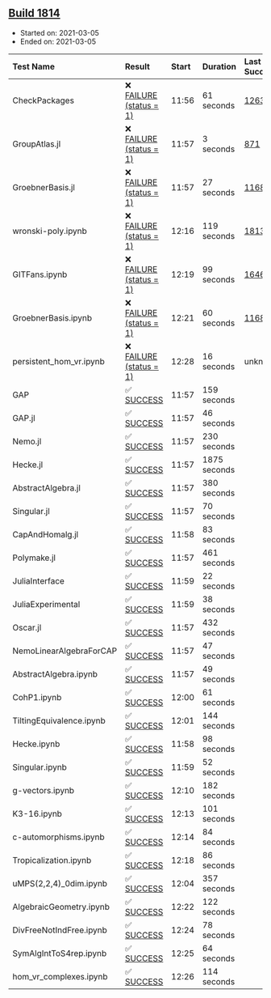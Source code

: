 ## [Build 1814](https://oscarci.mathematik.uni-kl.de/job/oscar-stable/1814/)

* Started on: 2021-03-05
* Ended on: 2021-03-05

| Test Name    | Result | Start | Duration | Last Success | First Failure |
|:-------------|:-------|:------|:---------|:-------------|:--------------|
| CheckPackages | ❌ [FAILURE (status = 1)](https://oscarci.mathematik.uni-kl.de/job/oscar-stable/1814/artifact/logs/build-1814/CheckPackages.log) | 11:56 | 61 seconds | [1263](https://oscarci.mathematik.uni-kl.de/job/oscar-stable/1263/) | [1264](https://oscarci.mathematik.uni-kl.de/job/oscar-stable/1264/) |
| GroupAtlas.jl | ❌ [FAILURE (status = 1)](https://oscarci.mathematik.uni-kl.de/job/oscar-stable/1814/artifact/logs/build-1814/GroupAtlas.jl.log) | 11:57 | 3 seconds | [871](https://oscarci.mathematik.uni-kl.de/job/oscar-stable/871/) | [872](https://oscarci.mathematik.uni-kl.de/job/oscar-stable/872/) |
| GroebnerBasis.jl | ❌ [FAILURE (status = 1)](https://oscarci.mathematik.uni-kl.de/job/oscar-stable/1814/artifact/logs/build-1814/GroebnerBasis.jl.log) | 11:57 | 27 seconds | [1168](https://oscarci.mathematik.uni-kl.de/job/oscar-stable/1168/) | [1169](https://oscarci.mathematik.uni-kl.de/job/oscar-stable/1169/) |
| wronski-poly.ipynb | ❌ [FAILURE (status = 1)](https://oscarci.mathematik.uni-kl.de/job/oscar-stable/1814/artifact/logs/build-1814/wronski-poly.ipynb.log) | 12:16 | 119 seconds | [1813](https://oscarci.mathematik.uni-kl.de/job/oscar-stable/1813/) | [1814](https://oscarci.mathematik.uni-kl.de/job/oscar-stable/1814/) |
| GITFans.ipynb | ❌ [FAILURE (status = 1)](https://oscarci.mathematik.uni-kl.de/job/oscar-stable/1814/artifact/logs/build-1814/GITFans.ipynb.log) | 12:19 | 99 seconds | [1646](https://oscarci.mathematik.uni-kl.de/job/oscar-stable/1646/) | [1647](https://oscarci.mathematik.uni-kl.de/job/oscar-stable/1647/) |
| GroebnerBasis.ipynb | ❌ [FAILURE (status = 1)](https://oscarci.mathematik.uni-kl.de/job/oscar-stable/1814/artifact/logs/build-1814/GroebnerBasis.ipynb.log) | 12:21 | 60 seconds | [1168](https://oscarci.mathematik.uni-kl.de/job/oscar-stable/1168/) | [1169](https://oscarci.mathematik.uni-kl.de/job/oscar-stable/1169/) |
| persistent_hom_vr.ipynb | ❌ [FAILURE (status = 1)](https://oscarci.mathematik.uni-kl.de/job/oscar-stable/1814/artifact/logs/build-1814/persistent_hom_vr.ipynb.log) | 12:28 | 16 seconds | unknown | unknown |
| GAP | ✅ [SUCCESS](https://oscarci.mathematik.uni-kl.de/job/oscar-stable/1814/artifact/logs/build-1814/GAP.log) | 11:57 | 159 seconds |  |  |
| GAP.jl | ✅ [SUCCESS](https://oscarci.mathematik.uni-kl.de/job/oscar-stable/1814/artifact/logs/build-1814/GAP.jl.log) | 11:57 | 46 seconds |  |  |
| Nemo.jl | ✅ [SUCCESS](https://oscarci.mathematik.uni-kl.de/job/oscar-stable/1814/artifact/logs/build-1814/Nemo.jl.log) | 11:57 | 230 seconds |  |  |
| Hecke.jl | ✅ [SUCCESS](https://oscarci.mathematik.uni-kl.de/job/oscar-stable/1814/artifact/logs/build-1814/Hecke.jl.log) | 11:57 | 1875 seconds |  |  |
| AbstractAlgebra.jl | ✅ [SUCCESS](https://oscarci.mathematik.uni-kl.de/job/oscar-stable/1814/artifact/logs/build-1814/AbstractAlgebra.jl.log) | 11:57 | 380 seconds |  |  |
| Singular.jl | ✅ [SUCCESS](https://oscarci.mathematik.uni-kl.de/job/oscar-stable/1814/artifact/logs/build-1814/Singular.jl.log) | 11:57 | 70 seconds |  |  |
| CapAndHomalg.jl | ✅ [SUCCESS](https://oscarci.mathematik.uni-kl.de/job/oscar-stable/1814/artifact/logs/build-1814/CapAndHomalg.jl.log) | 11:58 | 83 seconds |  |  |
| Polymake.jl | ✅ [SUCCESS](https://oscarci.mathematik.uni-kl.de/job/oscar-stable/1814/artifact/logs/build-1814/Polymake.jl.log) | 11:57 | 461 seconds |  |  |
| JuliaInterface | ✅ [SUCCESS](https://oscarci.mathematik.uni-kl.de/job/oscar-stable/1814/artifact/logs/build-1814/JuliaInterface.log) | 11:59 | 22 seconds |  |  |
| JuliaExperimental | ✅ [SUCCESS](https://oscarci.mathematik.uni-kl.de/job/oscar-stable/1814/artifact/logs/build-1814/JuliaExperimental.log) | 11:59 | 38 seconds |  |  |
| Oscar.jl | ✅ [SUCCESS](https://oscarci.mathematik.uni-kl.de/job/oscar-stable/1814/artifact/logs/build-1814/Oscar.jl.log) | 11:57 | 432 seconds |  |  |
| NemoLinearAlgebraForCAP | ✅ [SUCCESS](https://oscarci.mathematik.uni-kl.de/job/oscar-stable/1814/artifact/logs/build-1814/NemoLinearAlgebraForCAP.log) | 11:57 | 47 seconds |  |  |
| AbstractAlgebra.ipynb | ✅ [SUCCESS](https://oscarci.mathematik.uni-kl.de/job/oscar-stable/1814/artifact/logs/build-1814/AbstractAlgebra.ipynb.log) | 11:57 | 49 seconds |  |  |
| CohP1.ipynb | ✅ [SUCCESS](https://oscarci.mathematik.uni-kl.de/job/oscar-stable/1814/artifact/logs/build-1814/CohP1.ipynb.log) | 12:00 | 61 seconds |  |  |
| TiltingEquivalence.ipynb | ✅ [SUCCESS](https://oscarci.mathematik.uni-kl.de/job/oscar-stable/1814/artifact/logs/build-1814/TiltingEquivalence.ipynb.log) | 12:01 | 144 seconds |  |  |
| Hecke.ipynb | ✅ [SUCCESS](https://oscarci.mathematik.uni-kl.de/job/oscar-stable/1814/artifact/logs/build-1814/Hecke.ipynb.log) | 11:58 | 98 seconds |  |  |
| Singular.ipynb | ✅ [SUCCESS](https://oscarci.mathematik.uni-kl.de/job/oscar-stable/1814/artifact/logs/build-1814/Singular.ipynb.log) | 11:59 | 52 seconds |  |  |
| g-vectors.ipynb | ✅ [SUCCESS](https://oscarci.mathematik.uni-kl.de/job/oscar-stable/1814/artifact/logs/build-1814/g-vectors.ipynb.log) | 12:10 | 182 seconds |  |  |
| K3-16.ipynb | ✅ [SUCCESS](https://oscarci.mathematik.uni-kl.de/job/oscar-stable/1814/artifact/logs/build-1814/K3-16.ipynb.log) | 12:13 | 101 seconds |  |  |
| c-automorphisms.ipynb | ✅ [SUCCESS](https://oscarci.mathematik.uni-kl.de/job/oscar-stable/1814/artifact/logs/build-1814/c-automorphisms.ipynb.log) | 12:14 | 84 seconds |  |  |
| Tropicalization.ipynb | ✅ [SUCCESS](https://oscarci.mathematik.uni-kl.de/job/oscar-stable/1814/artifact/logs/build-1814/Tropicalization.ipynb.log) | 12:18 | 86 seconds |  |  |
| uMPS(2,2,4)_0dim.ipynb | ✅ [SUCCESS](https://oscarci.mathematik.uni-kl.de/job/oscar-stable/1814/artifact/logs/build-1814/uMPS-2-2-4-_0dim.ipynb.log) | 12:04 | 357 seconds |  |  |
| AlgebraicGeometry.ipynb | ✅ [SUCCESS](https://oscarci.mathematik.uni-kl.de/job/oscar-stable/1814/artifact/logs/build-1814/AlgebraicGeometry.ipynb.log) | 12:22 | 122 seconds |  |  |
| DivFreeNotIndFree.ipynb | ✅ [SUCCESS](https://oscarci.mathematik.uni-kl.de/job/oscar-stable/1814/artifact/logs/build-1814/DivFreeNotIndFree.ipynb.log) | 12:24 | 78 seconds |  |  |
| SymAlgIntToS4rep.ipynb | ✅ [SUCCESS](https://oscarci.mathematik.uni-kl.de/job/oscar-stable/1814/artifact/logs/build-1814/SymAlgIntToS4rep.ipynb.log) | 12:25 | 64 seconds |  |  |
| hom_vr_complexes.ipynb | ✅ [SUCCESS](https://oscarci.mathematik.uni-kl.de/job/oscar-stable/1814/artifact/logs/build-1814/hom_vr_complexes.ipynb.log) | 12:26 | 114 seconds |  |  |
